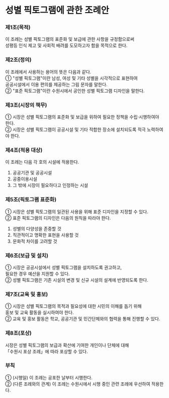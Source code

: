 # 성별 픽토그램에 관한 조례안

### 제1조(목적)  
이 조례는 성별 픽토그램의 표준화 및 보급에 관한 사항을 규정함으로써  
성평등 인식 제고 및 사회적 배려를 도모하고자 함을 목적으로 한다.  

### 제2조(정의)  
이 조례에서 사용하는 용어의 뜻은 다음과 같다.  
① "성별 픽토그램"이란 남성, 여성 및 기타 성별을 시각적으로 표현하여  
   공공시설에서 이용 편의를 제공하는 그림 문자를 말한다.  
② "표준 픽토그램"이란 수원시에서 공인한 성별 픽토그램 디자인을 말한다.  

### 제3조(시장의 책무)  
① 시장은 성별 픽토그램의 표준화 및 보급을 위하여 필요한 정책을 수립·시행하여야 한다.  
② 시장은 성별 픽토그램이 공공시설 및 기타 적합한 장소에 설치되도록 적극 노력하여야 한다.  

### 제4조(적용 대상)  
이 조례는 다음 각 호의 시설에 적용한다.  
1. 공공기관 및 공공시설  
2. 공중이용시설  
3. 그 밖에 시장이 필요하다고 인정하는 시설  

### 제5조(픽토그램 표준화)  
① 시장은 성별 픽토그램의 일관된 사용을 위해 표준 디자인을 지정할 수 있다.  
② 표준 픽토그램의 디자인은 다음의 원칙을 따라야 한다.  
   1. 성별의 다양성을 존중할 것  
   2. 직관적이고 명확한 표현을 사용할 것  
   3. 문화적 차이를 고려할 것  

### 제6조(보급 및 설치)  
① 시장은 공공시설에서 성별 픽토그램을 설치하도록 권고하고,  
   필요한 경우 예산을 지원할 수 있다.  
② 성별 픽토그램은 기존 시설의 변경 및 신규 시설의 설계에 반영되도록 한다.  

### 제7조(교육 및 홍보)  
① 시장은 성별 픽토그램의 목적과 필요성에 대한 시민의 이해를 돕기 위해  
   홍보 및 교육 활동을 실시하여야 한다.  
② 교육 및 홍보 활동은 학교, 공공기관 및 민간단체와의 협력을 통해 진행할 수 있다.  

### 제8조(포상)  
시장은 성별 픽토그램의 보급과 확산에 기여한 개인이나 단체에 대해  
「수원시 포상 조례」에 따라 포상할 수 있다.  

### 부칙  
① (시행일) 이 조례는 공포한 날부터 시행한다.  
② (다른 조례와의 관계) 이 조례는 수원시에서 시행 중인 관련 조례에 우선하여 적용한다.  
